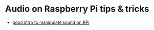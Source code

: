 # Audio on Raspberry Pi tips & tricks


* [good intro to manipulate sound on RPi](https://github.com/KLUSEK/BMW-RPi-iBUS#audio)



